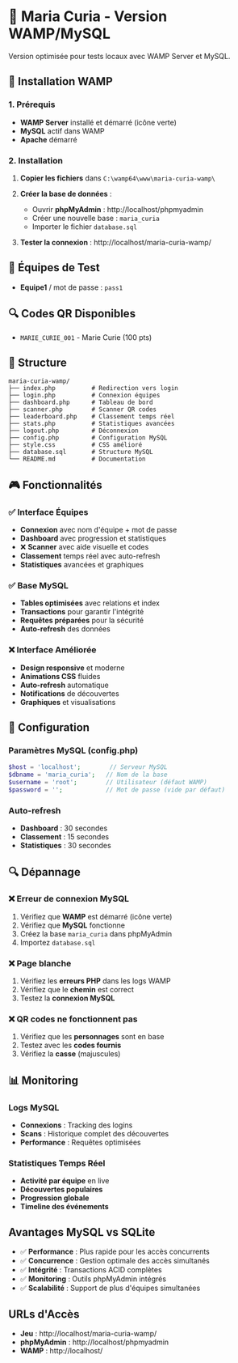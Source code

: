 # 🎪 Maria Curia - Version WAMP/MySQL

Version optimisée pour tests locaux avec WAMP Server et MySQL.

## 🚀 Installation WAMP

### 1. Prérequis
- **WAMP Server** installé et démarré (icône verte)
- **MySQL** actif dans WAMP
- **Apache** démarré

### 2. Installation
1. **Copier les fichiers** dans `C:\wamp64\www\maria-curia-wamp\`

2. **Créer la base de données** :
   - Ouvrir **phpMyAdmin** : http://localhost/phpmyadmin
   - Créer une nouvelle base : `maria_curia`
   - Importer le fichier `database.sql`

3. **Tester la connexion** : http://localhost/maria-curia-wamp/

## 👥 Équipes de Test

- **Equipe1** / mot de passe : `pass1`

## 🔍 Codes QR Disponibles

- `MARIE_CURIE_001` - Marie Curie (100 pts)

## 📁 Structure

```
maria-curia-wamp/
├── index.php          # Redirection vers login
├── login.php          # Connexion équipes
├── dashboard.php      # Tableau de bord
├── scanner.php        # Scanner QR codes
├── leaderboard.php    # Classement temps réel
├── stats.php          # Statistiques avancées
├── logout.php         # Déconnexion
├── config.php         # Configuration MySQL
├── style.css          # CSS amélioré
├── database.sql       # Structure MySQL
└── README.md          # Documentation
```

## 🎮 Fonctionnalités

### ✅ **Interface Équipes**
- **Connexion** avec nom d'équipe + mot de passe
- **Dashboard** avec progression et statistiques
- ❌ **Scanner** avec aide visuelle et codes
- **Classement** temps réel avec auto-refresh
- **Statistiques** avancées et graphiques

### ✅ **Base MySQL**
- **Tables optimisées** avec relations et index
- **Transactions** pour garantir l'intégrité
- **Requêtes préparées** pour la sécurité
- **Auto-refresh** des données

### ❌ **Interface Améliorée**
- **Design responsive** et moderne
- **Animations CSS** fluides
- **Auto-refresh** automatique
- **Notifications** de découvertes
- **Graphiques** et visualisations

## 🔧 Configuration

### Paramètres MySQL (config.php)
```php
$host = 'localhost';        // Serveur MySQL
$dbname = 'maria_curia';   // Nom de la base
$username = 'root';        // Utilisateur (défaut WAMP)
$password = '';            // Mot de passe (vide par défaut)
```

### Auto-refresh
- **Dashboard** : 30 secondes
- **Classement** : 15 secondes
- **Statistiques** : 30 secondes

## 🔍 Dépannage

### ❌ Erreur de connexion MySQL
1. Vérifiez que **WAMP** est démarré (icône verte)
2. Vérifiez que **MySQL** fonctionne
3. Créez la base `maria_curia` dans phpMyAdmin
4. Importez `database.sql`

### ❌ Page blanche
1. Vérifiez les **erreurs PHP** dans les logs WAMP
2. Vérifiez que le **chemin** est correct
3. Testez la **connexion MySQL**

### ❌ QR codes ne fonctionnent pas
1. Vérifiez que les **personnages** sont en base
2. Testez avec les **codes fournis**
3. Vérifiez la **casse** (majuscules)

## 📊 Monitoring

### Logs MySQL
- **Connexions** : Tracking des logins
- **Scans** : Historique complet des découvertes
- **Performance** : Requêtes optimisées

### Statistiques Temps Réel
- **Activité par équipe** en live
- **Découvertes populaires**
- **Progression globale**
- **Timeline des événements**

## Avantages MySQL vs SQLite

- ✅ **Performance** : Plus rapide pour les accès concurrents
- ✅ **Concurrence** : Gestion optimale des accès simultanés
- ✅ **Intégrité** : Transactions ACID complètes
- ✅ **Monitoring** : Outils phpMyAdmin intégrés
- ✅ **Scalabilité** : Support de plus d'équipes simultanées

## URLs d'Accès

- **Jeu** : http://localhost/maria-curia-wamp/
- **phpMyAdmin** : http://localhost/phpmyadmin
- **WAMP** : http://localhost/

